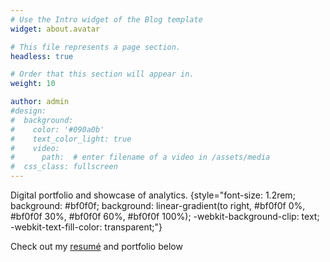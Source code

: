 ```yaml
---
# Use the Intro widget of the Blog template
widget: about.avatar

# This file represents a page section.
headless: true

# Order that this section will appear in.
weight: 10

author: admin
#design:
#  background:
#    color: '#090a0b'
#    text_color_light: true
#    video:
#      path:  # enter filename of a video in /assets/media
#  css_class: fullscreen
---
```


Digital portfolio and showcase of analytics.
{style="font-size: 1.2rem; background: #bf0f0f; background: linear-gradient(to right, #bf0f0f 0%, #bf0f0f 30%, #bf0f0f 60%, #bf0f0f 100%); -webkit-background-clip: text; -webkit-text-fill-color: transparent;"}

Check out my [resumé](/about/) and portfolio below
